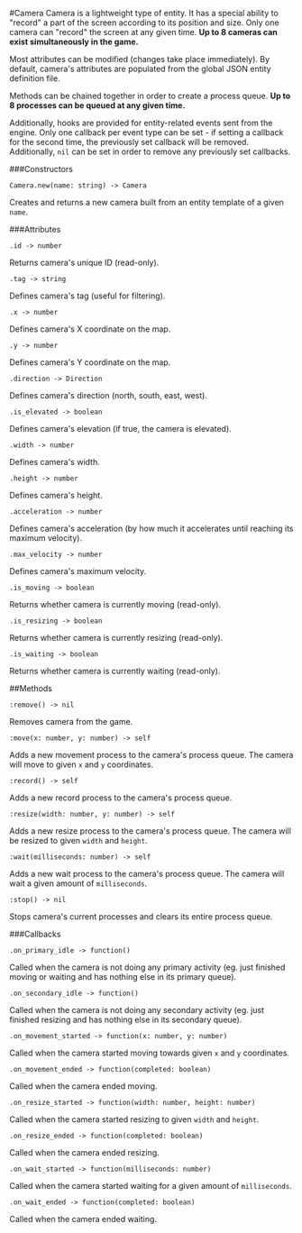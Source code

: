 #Camera
Camera is a lightweight type of entity. It has a special ability to "record" a part of the screen according to its
position and size. Only one camera can "record" the screen at any given time. **Up to 8 cameras can exist simultaneously
in the game.**

Most attributes can be modified (changes take place immediately). By default, camera's attributes are populated from the
global JSON entity definition file.

Methods can be chained together in order to create a process queue. **Up to 8 processes can be queued at any given time.**

Additionally, hooks are provided for entity-related events sent from the engine. Only one callback per event type can be
set - if setting a callback for the second time, the previously set callback will be removed. Additionally, `nil` can be
set in order to remove any previously set callbacks.


###Constructors

```
Camera.new(name: string) -> Camera
```
Creates and returns a new camera built from an entity template of a given `name`.


###Attributes

```
.id -> number
```
Returns camera's unique ID (read-only).

```
.tag -> string
```
Defines camera's tag (useful for filtering).

```
.x -> number
```
Defines camera's X coordinate on the map.

```
.y -> number
```
Defines camera's Y coordinate on the map.

```
.direction -> Direction
```
Defines camera's direction (north, south, east, west).

```
.is_elevated -> boolean
```
Defines camera's elevation (if true, the camera is elevated).

```
.width -> number
```
Defines camera's width.

```
.height -> number
```
Defines camera's height.

```
.acceleration -> number
```
Defines camera's acceleration (by how much it accelerates until reaching its maximum velocity).

```
.max_velocity -> number
```
Defines camera's maximum velocity.

```
.is_moving -> boolean
```
Returns whether camera is currently moving (read-only).

```
.is_resizing -> boolean
```
Returns whether camera is currently resizing (read-only).

```
.is_waiting -> boolean
```
Returns whether camera is currently waiting (read-only).


##Methods

```
:remove() -> nil
```
Removes camera from the game.

```
:move(x: number, y: number) -> self
```
Adds a new movement process to the camera's process queue. The camera will move to given `x` and `y` coordinates.

```
:record() -> self
```
Adds a new record process to the camera's process queue.

```
:resize(width: number, y: number) -> self
```
Adds a new resize process to the camera's process queue. The camera will be resized to given `width` and `height`.

```
:wait(milliseconds: number) -> self
```
Adds a new wait process to the camera's process queue. The camera will wait a given amount of `milliseconds`.

```
:stop() -> nil
```
Stops camera's current processes and clears its entire process queue.


###Callbacks

```
.on_primary_idle -> function()
```
Called when the camera is not doing any primary activity (eg. just finished moving or waiting and has nothing else in its primary queue).

```
.on_secondary_idle -> function()
```
Called when the camera is not doing any secondary activity (eg. just finished resizing and has nothing else in its secondary queue).

```
.on_movement_started -> function(x: number, y: number)
```
Called when the camera started moving towards given `x` and `y` coordinates.

```
.on_movement_ended -> function(completed: boolean)
```
Called when the camera ended moving.

```
.on_resize_started -> function(width: number, height: number)
```
Called when the camera started resizing to given `width` and `height`.

```
.on_resize_ended -> function(completed: boolean)
```
Called when the camera ended resizing.

```
.on_wait_started -> function(milliseconds: number)
```
Called when the camera started waiting for a given amount of `milliseconds`.

```
.on_wait_ended -> function(completed: boolean)
```
Called when the camera ended waiting.